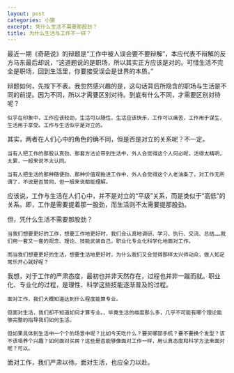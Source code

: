 ```yaml
---
layout: post
categories: 小狼
excerpt: 凭什么生活不需要那股劲？
title: 为什么生活与工作不一样？
---
```


最近一期《奇葩说》的辩题是“工作中被人误会要不要辩解”，本应代表不辩解的反方马东最后却说，“这道题说的是职场，所以其实正方应该是对的。可惜生活不完全是职场，回到生活里，你要接受误会是世界的本质。”

辩题如何，先按下不表。我忽然感兴趣的是，这句话背后所隐含的职场与生活是不同的前提。因为不同，所以才需要区别对待。到底有什么不同，才需要区别对待呢？

	似乎在印象中，工作应该较劲，生活可以随性，生活应该快乐，工作可以痛苦，工作用于谋生，生活用于享受。工作与生活似乎是对立的。

其实，两者在人们心中的角色的确不同，但是否是对立的关系呢？不一定。

	当有人把工作的那股认真劲、那套方法论带到生活中，外人会觉得这个人何必呢，活得太精明，太累，一般来说不太认同。

	当有人把生活的那种随便劲、那种价值观拖进工作中，外人会觉得这个人老油条了，对工作无所谓了，不说是否赞同，但一般来说都能理解。

应该说，工作与生活在人们心中，并不是对立的“平级”关系，而是类似于“高低”的关系。即，工作是需要提着那一股劲，而生活则不太需要提那股劲。

但，凭什么生活不需要那股劲？

	当我们想要更好的工作，想要工作地更好时，我们会认真地调研、学习、执行、交流、总结……我们用一套又一套的观念、理论、技能武装自己，职业化专业化科学化地面对工作。

	而当我们想要更好的生活，想要生活地更好时，为什么我们又会觉得那样太兴师动众，做人知足常乐开心就好呢？

我想，对于工作的严肃态度，最初也并非天然存在，过程也并非一蹴而就。职业化、专业化的过程，是理性、科学这些技能逐渐普及的过程。

	面对工作，我们大概知道达到什么程度能算专业。
	
	但面对生活，我们却不知道如何才算专业。、毕竟生活的维度那么多，几乎不可能有哪个理论能够完整的指导我们如何生活。
	
	但如果具体到生活中一个个的场景中呢？比如今天吃什么？要买哪部手机？要不要换个发型？该不该培养个兴趣？如何面对买房？这些是否能够像面对工作一样，用认真态度和科学方法来面对呢？可以。

面对工作，我们严肃以待。面对生活，也应全力以赴。
